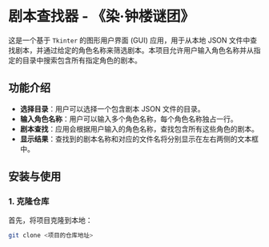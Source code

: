 # 剧本查找器 - 《染·钟楼谜团》

这是一个基于 `Tkinter` 的图形用户界面 (GUI) 应用，用于从本地 JSON 文件中查找剧本，并通过给定的角色名称来筛选剧本。本项目允许用户输入角色名称并从指定的目录中搜索包含所有指定角色的剧本。

## 功能介绍

- **选择目录**：用户可以选择一个包含剧本 JSON 文件的目录。
- **输入角色名称**：用户可以输入多个角色名称，每个角色名称独占一行。
- **剧本查找**：应用会根据用户输入的角色名称，查找包含所有这些角色的剧本。
- **显示结果**：查找到的剧本名称和对应的文件名将分别显示在左右两侧的文本框中。

## 安装与使用

### 1. 克隆仓库
首先，将项目克隆到本地：
```bash
git clone <项目的仓库地址>
